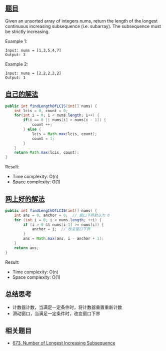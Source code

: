 ## [题目](https://leetcode.com/problems/longest-continuous-increasing-subsequence/)
Given an unsorted array of integers nums, return the length of the longest continuous increasing subsequence (i.e. subarray). The subsequence must be strictly increasing.

Example 1:
```
Input: nums = [1,3,5,4,7]
Output: 3
```

Example 2:
```
Input: nums = [2,2,2,2,2]
Output: 1
```

## [自己的解法](https://leetcode.com/submissions/detail/431897624/)
```java
public int findLengthOfLCIS(int[] nums) {
    int lcis = 0, count = 0;
    for(int i = 0; i < nums.length; i++) {
        if(i == 0 || nums[i] > nums[i - 1]) {
            count ++;
        } else {
            lcis = Math.max(lcis, count);
            count = 1;
        }
    }
    return Math.max(lcis, count);
}
```

Result:
- Time complexity: O(n)
- Space complexity: O(1)

## [网上好的解法](https://leetcode.com/problems/longest-continuous-increasing-subsequence/solution/)
```java
public int findLengthOfLCIS(int[] nums) {
    int ans = 0, anchor = 0;  // 窗口下界默认为 0
    for (int i = 0; i < nums.length; ++i) {
        if (i > 0 && nums[i-1] >= nums[i]) {
            anchor = i;  // 改变窗口下界
        }
        ans = Math.max(ans, i - anchor + 1);
    }
    return ans;
}
```

Result:
- Time complexity: O(n)
- Space complexity: O(1)

## 总结思考
- 计数器计数，当满足一定条件时，将计数器重置重新计数
- 滑动窗口，当满足一定条件时，改变窗口下界

## 相关题目
- [673. Number of Longest Increasing Subsequence](/array/medium/673.Number_of_Longest_Increasing_Subsequence.md)
